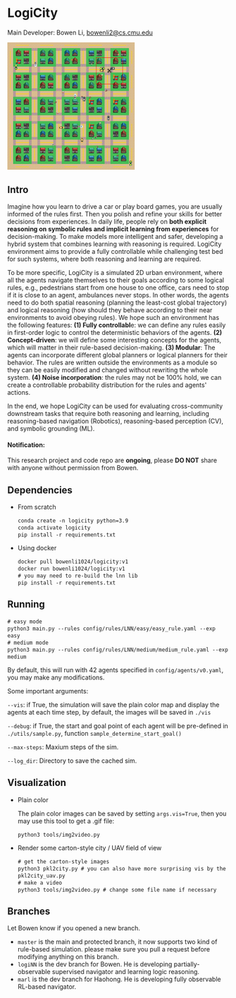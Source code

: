 # LogiCity

Main Developer: Bowen Li, bowenli2@cs.cmu.edu

<img src="imgs/81.png" alt="81" style="zoom:30%;" />

## Intro

Imagine how you learn to drive a car or play board games, you are usually informed of the rules first. Then you polish and refine your skills for better decisions from experiences. In daily life, people rely on **both explicit reasoning on symbolic rules and implicit learning from experiences** for decision-making. To make models more intelligent and safer, developing a hybrid system that combines learning with reasoning is required. LogiCity environment aims to provide a fully controllable while challenging test bed for such systems, where both reasoning and learning are required.

To be more specific, LogiCity is a simulated 2D urban environment, where all the agents navigate themselves to their goals according to some logical rules, e.g., pedestrians start from one house to one office, cars need to stop if it is close to an agent, ambulances never stops. In other words, the agents need to do both spatial reasoning (planning the least-cost global trajectory) and logical reasoning (how should they behave according to their near environments to avoid obeying rules). We hope such an environment has the following features: **(1) Fully controllabl**e: we can define any rules easily in first-order logic to control the deterministic behaviors of the agents. **(2) Concept-driven**: we will define some interesting concepts for the agents, which will matter in their rule-based decision-making. **(3) Modular**: The agents can incorporate different global planners or logical planners for their behavior. The rules are written outside the environments as a module so they can be easily modified and changed without rewriting the whole system. **(4) Noise incorporation**: the rules may not be 100% hold, we can create a controllable probability distribution for the rules and agents' actions.

In the end, we hope LogiCity can be used for evaluating cross-community downstream tasks that require both reasoning and learning, including reasoning-based navigation (Robotics), reasoning-based perception (CV), and symbolic grounding (ML).

#### Notification:

This research project and code repo are **ongoing**, please **DO NOT** share with anyone without permission from Bowen.

## Dependencies
- From scratch
  ```shell
  conda create -n logicity python=3.9
  conda activate logicity
  pip install -r requirements.txt
  ```
- Using docker
  ```shell
  docker pull bowenli1024/logicity:v1
  docker run bowenli1024/logicity:v1
  # you may need to re-build the lnn lib
  pip install -r requirements.txt
  ```

## Running

```shell
# easy mode
python3 main.py --rules config/rules/LNN/easy/easy_rule.yaml --exp easy
# medium mode
python3 main.py --rules config/rules/LNN/medium/medium_rule.yaml --exp medium
```
By default, this will run with 42 agents specified in `config/agents/v0.yaml`, you may make any modifications.

Some important arguments:

`--vis`: if True, the simulation will save the plain color map and display the agents at each time step, by default, the images will be saved in `./vis`

`--debug`: if True, the start and goal point of each agent will be pre-defined in `./utils/sample.py`, function `sample_determine_start_goal()`

`--max-steps`: Maxium steps of the sim.

`--log_dir`: Directory to save the cached sim.

## Visualization

- Plain color

  The plain color images can be saved by setting `args.vis=True`, then you may use this tool to get a .gif file:

  ```python3
  python3 tools/img2video.py
  ```
- Render some carton-style city / UAV field of view

  ```python3
  # get the carton-style images
  python3 pkl2city.py # you can also have more surprising vis by the pkl2city_uav.py
  # make a video
  python3 tools/img2video.py # change some file name if necessary
  ```

## Branches

Let Bowen know if you opened a new branch.

- `master`
  is the main and protected branch, it now supports two kind of rule-based simulation. please make sure you pull a request before modifying anything on this branch.
- `logiNN`
  is the dev branch for Bowen. He is developing partially-observable supervised navigator and learning logic reasoning.
- `marl`
  is the dev branch for Haohong. He is developing fully observable RL-based navigator.
